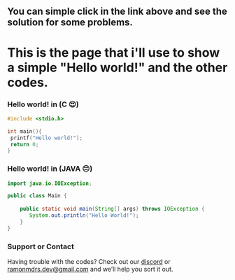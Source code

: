 ## You can simple click in the link above and see the solution for some problems.
# This is the page that i'll use to show a simple "Hello world!" and the other codes.

### Hello world! in (C 😍)
```c
#include <stdio.h>

int main(){
 printf("Hello world!");
 return 0;
}
```


### Hello world! in (JAVA 😔)
```java
import java.io.IOException;

public class Main {
 
    public static void main(String[] args) throws IOException {
       System.out.println("Hello World!");
    }
}
```


### Support or Contact

Having trouble with the codes? Check out our [discord](https://discord.gg/5zxZpfDPPt) or <ramonmdrs.dev@gmail.com> and we’ll help you sort it out.
